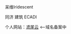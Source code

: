 呆维Iridescent

同济 建筑 ECADI

个人网站：[鸢尾云](https://irides.games/) <--域名备案中

<!---
DViridescent/DViridescent is a ✨ special ✨ repository because its `README.md` (this file) appears on your GitHub profile.
You can click the Preview link to take a look at your changes.
--->
